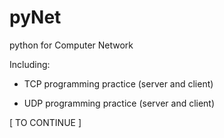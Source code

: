 # pyNet
python for Computer Network

Including: 

- TCP programming practice (server and client)

- UDP programming practice (server and client)


[ TO CONTINUE ]
